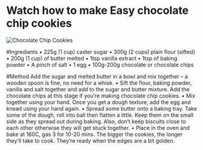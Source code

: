 # Watch how to make Easy chocolate chip cookies
![Chocolate Chip Cookies](/htdocs/git/cookies/cookies.jpg "chocolate chip cookies")

#Ingredients
• 225g (1 cup) caster sugar
• 300g (2 cups) plain flour (sifted)
• 200g (1 cup) of butter melted
• 1tsp vanilla extract
• 1tsp of baking powder
• A pinch of salt
• 1 egg
• 100g-200g chocolate or chocolate chips

#Method
Add the sugar and melted butter in a bowl and mix together – a
wooden spoon is fine, no need for a whisk.
• Sift the flour, baking powder, vanilla and salt together and add to the
sugar and butter mixture. Add the chocolate chips at this stage if
you’re making chocolate chip cookies.
• Mix together using your hand. Once you get a dough texture, add
the egg and knead using your hand again.
• Spread some butter onto a baking tray. Take some of the dough, roll
into ball then flatten a little. Keep them on the small side as they
spread out during baking. Also, don’t keep biscuits close to each
other otherwise they will get stuck together.
• Place in the oven and bake at 160C, gas 3 for 10-20 mins. The
bigger the cookies, the longer they’ll take to cook. They’re ready
when the edges are a bit golden.
